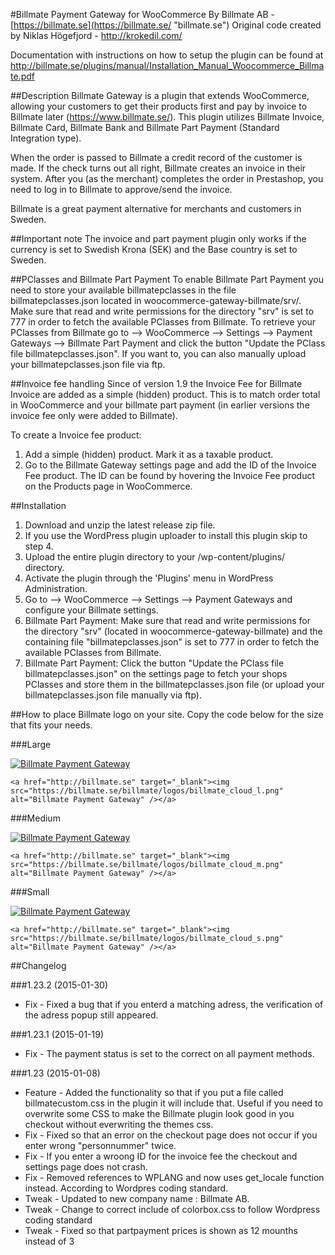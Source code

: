 #Billmate Payment Gateway for WooCommerce
By Billmate AB - [https://billmate.se](https://billmate.se/ "billmate.se")
Original code created by Niklas Högefjord - http://krokedil.com/

Documentation with instructions on how to setup the plugin can be found at http://billmate.se/plugins/manual/Installation_Manual_Woocommerce_Billmate.pdf

##Description
Billmate Gateway is a plugin that extends WooCommerce, allowing your customers to get their products first and pay by invoice to Billmate later (https://www.billmate.se/). This plugin utilizes Billmate Invoice, Billmate Card, Billmate Bank and Billmate Part Payment (Standard Integration type).

When the order is passed to Billmate a credit record of the customer is made. If the check turns out all right, Billmate creates an invoice in their system. After you (as the merchant) completes the order in Prestashop, you need to log in to Billmate to approve/send the invoice.

Billmate is a great payment alternative for merchants and customers in Sweden.


##Important note
The invoice and part payment plugin only works if the currency is set to Swedish Krona (SEK) and the Base country is set to Sweden.

##PClasses and Billmate Part Payment
To enable Billmate Part Payment you need to store your available billmatepclasses in the file billmatepclasses.json located in woocommerce-gateway-billmate/srv/. Make sure that read and write permissions for the directory "srv" is set to 777 in order to fetch the available PClasses from Billmate. To retrieve your PClasses from Billmate go to --> WooCommerce --> Settings --> Payment Gateways --> Billmate Part Payment and click the button "Update the PClass file billmatepclasses.json".
If you want to, you can also manually upload your billmatepclasses.json file via ftp.

##Invoice fee handling
Since of version 1.9 the Invoice Fee for Billmate Invoice are added as a simple (hidden) product. This is to match order total in WooCommerce and your billmate part payment (in earlier versions the invoice fee only were added to Billmate).

To create a Invoice fee product:
1. Add a simple (hidden) product. Mark it as a taxable product.
2. Go to the Billmate Gateway settings page and add the ID of the Invoice Fee product. The ID can be found by hovering the Invoice Fee product on the Products page in WooCommerce.

##Installation
1. Download and unzip the latest release zip file.
2. If you use the WordPress plugin uploader to install this plugin skip to step 4.
3. Upload the entire plugin directory to your /wp-content/plugins/ directory.
4. Activate the plugin through the 'Plugins' menu in WordPress Administration.
5. Go to --> WooCommerce --> Settings --> Payment Gateways and configure your Billmate settings.
6. Billmate Part Payment: Make sure that read and write permissions for the directory "srv" (located in woocommerce-gateway-billmate) and the containing file "billmatepclasses.json" is set to 777 in order to fetch the available PClasses from Billmate.
7. Billmate Part Payment: Click the button "Update the PClass file billmatepclasses.json" on the settings page to fetch your shops PClasses and store them in the billmatepclasses.json file (or upload your billmatepclasses.json file manually via ftp).


##How to place Billmate logo on your site.
Copy the code below for the size that fits your needs.

###Large  

<a href="http://billmate.se" target="_blank"><img src="https://billmate.se/billmate/logos/billmate_cloud_l.png" alt="Billmate Payment Gateway" /></a>  

`<a href="http://billmate.se" target="_blank"><img src="https://billmate.se/billmate/logos/billmate_cloud_l.png" alt="Billmate Payment Gateway" /></a>`

###Medium  

<a href="http://billmate.se" target="_blank"><img src="https://billmate.se/billmate/logos/billmate_cloud_m.png" alt="Billmate Payment Gateway" /></a>

`<a href="http://billmate.se" target="_blank"><img src="https://billmate.se/billmate/logos/billmate_cloud_m.png" alt="Billmate Payment Gateway" /></a>`

###Small  

<a href="http://billmate.se" target="_blank"><img src="https://billmate.se/billmate/logos/billmate_cloud_s.png" alt="Billmate Payment Gateway" /></a>  

`<a href="http://billmate.se" target="_blank"><img src="https://billmate.se/billmate/logos/billmate_cloud_s.png" alt="Billmate Payment Gateway" /></a>`

##Changelog

###1.23.2 (2015-01-30)
* Fix - Fixed a bug that if you enterd a matching adress, the verification of the adress popup still appeared.
 

###1.23.1 (2015-01-19)
* Fix - The payment status is set to the correct on all payment methods.


###1.23 (2015-01-08)
* Feature - Added the functionality so that if you put a file called billmatecustom.css in the plugin it will include that. Useful if you need to overwrite some CSS to make the Billmate plugin look good in you checkout without everwriting the themes css.
* Fix - Fixed so that an error on the checkout page does not occur if you enter wrong "personnummer" twice.
* Fix - If you enter a wroong ID for the invoice fee the checkout and settings page does not crash.
* Fix - Removed references to WPLANG and now uses get_locale function instead. According to Wordpres coding standard.
* Tweak - Updated to new company name : Billmate AB.
* Tweak - Change to correct include of colorbox.css to follow Wordpress coding standard
* Tweak - Fixed so that partpayment prices is shown as 12 mounths instead of 3

